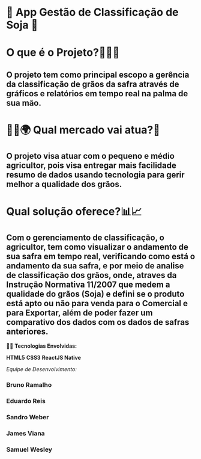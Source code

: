 # 📱 **App Gestão de Classificação de Soja** 🌱

# O que é o Projeto?🦄👨‍💻

## O projeto tem como principal escopo a gerência da classificação de grãos da safra através de gráficos e relatórios em tempo real na palma de sua mão. 

# 👨‍💻🌍 Qual mercado vai atua?🌱

## O projeto visa atuar com o pequeno e médio agricultor, pois visa entregar mais facilidade resumo de dados usando tecnologia para gerir melhor a qualidade dos grãos.

# Qual solução oferece?📊📈

## Com o gerenciamento de classificação, o agricultor, tem como visualizar o andamento de sua safra em tempo real, verificando como está o andamento da sua safra, e por meio de analise de classificação dos grãos, onde, atraves da Instrução Normativa 11/2007 que medem a qualidade do grãos (Soja) e defini se o produto está apto ou não para venda para o Comercial e para Exportar, além de poder fazer um comparativo dos dados com os dados de safras anteriores.

🦄🔰 **Tecnologias Envolvidas:**

**HTML5**
**CSS3**
**ReactJS Native**



*Equipe de Desenvolvimento:*
### Bruno Ramalho
### Eduardo Reis
### Sandro Weber
### James Viana
### Samuel Wesley


